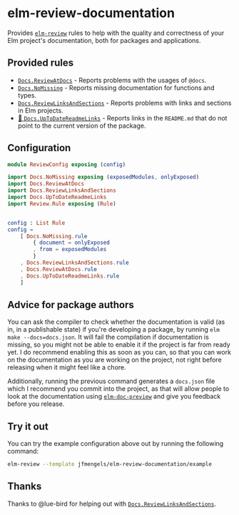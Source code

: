 # elm-review-documentation

Provides [`elm-review`](https://package.elm-lang.org/packages/jfmengels/elm-review/latest/) rules to help with the
quality and correctness of your Elm project's documentation, both for packages and applications.


## Provided rules

- [`Docs.ReviewAtDocs`](https://package.elm-lang.org/packages/jfmengels/elm-review-documentation/1.0.3/Docs-ReviewAtDocs) - Reports problems with the usages of `@docs`.
- [`Docs.NoMissing`](https://package.elm-lang.org/packages/jfmengels/elm-review-documentation/1.0.3/Docs-NoMissing) - Reports missing documentation for functions and types.
- [`Docs.ReviewLinksAndSections`](https://package.elm-lang.org/packages/jfmengels/elm-review-documentation/1.0.3/Docs-ReviewLinksAndSections) - Reports problems with links and sections in Elm projects.
- [🔧 `Docs.UpToDateReadmeLinks`](https://package.elm-lang.org/packages/jfmengels/elm-review-documentation/1.0.3/Docs-UpToDateReadmeLinks "Provides automatic fixes") - Reports links in the `README.md` that do not point to the current version of the package.

## Configuration

```elm
module ReviewConfig exposing (config)

import Docs.NoMissing exposing (exposedModules, onlyExposed)
import Docs.ReviewAtDocs
import Docs.ReviewLinksAndSections
import Docs.UpToDateReadmeLinks
import Review.Rule exposing (Rule)


config : List Rule
config =
    [ Docs.NoMissing.rule
        { document = onlyExposed
        , from = exposedModules
        }
    , Docs.ReviewLinksAndSections.rule
    , Docs.ReviewAtDocs.rule
    , Docs.UpToDateReadmeLinks.rule
    ]
```

## Advice for package authors

You can ask the compiler to check whether the documentation is valid (as in, in a publishable state) if you're developing a package, by running `elm make --docs=docs.json`.
It will fail the compilation if documentation is missing, so you might not be able to enable it if the project is
far from ready yet. I do recommend enabling this as soon as you can, so that you can work on the documentation as you are
working on the project, not right before releasing when it might feel like a chore.

Additionally, running the previous command generates a `docs.json` file which I recommend you commit into the project, as
that will allow people to look at the documentation using [`elm-doc-preview`](https://elm-doc-preview.netlify.app/) and
give you feedback before you release.

## Try it out

You can try the example configuration above out by running the following command:

```bash
elm-review --template jfmengels/elm-review-documentation/example
```

## Thanks

Thanks to @lue-bird for helping out with [`Docs.ReviewLinksAndSections`](https://package.elm-lang.org/packages/jfmengels/elm-review-documentation/1.0.3/Docs-ReviewLinksAndSections).
